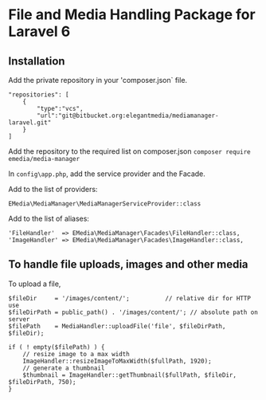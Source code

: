 # File and Media Handling Package for Laravel 6

## Installation

Add the private repository in your 'composer.json` file.
```
"repositories": [
    {
        "type":"vcs",
        "url":"git@bitbucket.org:elegantmedia/mediamanager-laravel.git"
    }
]
```

Add the repository to the required list on composer.json
`composer require emedia/media-manager`


In `config\app.php`, add the service provider and the Facade.

Add to the list of providers:

`EMedia\MediaManager\MediaManagerServiceProvider::class`

Add to the list of aliases:
```
'FileHandler'  => EMedia\MediaManager\Facades\FileHandler::class,
'ImageHandler' => EMedia\MediaManager\Facades\ImageHandler::class,
```

## To handle file uploads, images and other media

To upload a file,
```
$fileDir  	 = '/images/content/';			// relative dir for HTTP use
$fileDirPath = public_path() . '/images/content/'; // absolute path on server
$filePath    = MediaHandler::uploadFile('file', $fileDirPath, $fileDir);

if ( ! empty($filePath) ) {
	// resize image to a max width
	ImageHandler::resizeImageToMaxWidth($fullPath, 1920);
	// generate a thumbnail
	$thumbnail = ImageHandler::getThumbnail($fullPath, $fileDir, $fileDirPath, 750);
}
```
